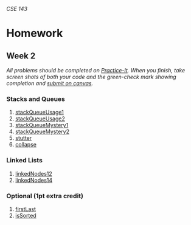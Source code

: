 _CSE 143_
# Homework
## Week 2

_All problems should be completed on [Practice-It](http://practiceit.cs.washington.edu/). When you finish, take screen shots of both your code and the green-check mark showing completion and [submit on canvas](https://canvas.uw.edu/courses/1143086/assignments/3528698)._

### Stacks and Queues
1. [stackQueueUsage1](http://practiceit.cs.washington.edu/problem/view/bjp4/chapter14/s13-stackQueueUsage1)
1. [stackQueueUsage2](http://practiceit.cs.washington.edu/problem/view/bjp4/chapter14/s14-stackQueueUsage2)
1. [stackQueueMystery1](http://practiceit.cs.washington.edu/problem/view/bjp4/chapter14/s16-stackQueueMystery1)
1. [stackQueueMystery2](http://practiceit.cs.washington.edu/problem/view/bjp4/chapter14/s17-stackQueueMystery2)
1. [stutter](http://practiceit.cs.washington.edu/problem/view/bjp4/chapter14/e2-stutter)
1. [collapse](http://practiceit.cs.washington.edu/problem/view/bjp4/chapter14/e4-collapse)

### Linked Lists
1. [linkedNodes12](http://practiceit.cs.washington.edu/problem/view/bjp4/chapter16/s12-linkedNodes12)
1. [linkedNodes14](http://practiceit.cs.washington.edu/problem/view/bjp4/chapter16/s14-linkedNodes14)

### Optional (1pt extra credit)
1. [firstLast](http://practiceit.cs.washington.edu/problem/view/bjp4/chapter16/s30-firstLast)
1. [isSorted](http://practiceit.cs.washington.edu/problem/view/bjp4/chapter16/e3-isSorted)
